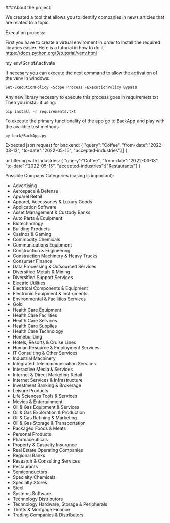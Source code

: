 ###About the project:

We created a tool that allows you to identify companies in news articles that are related to a topic. 

Execution process:

First you have to create a virtual enviroment in order to install the required libraries easier.
Here is a tutorial in how to do it https://docs.python.org/3/tutorial/venv.html

my_env\Scripts\activate

If necesary you can execute the next command to allow the activation of the venv in windows:

    Set-ExecutionPolicy -Scope Process -ExecutionPolicy Bypass  

Any new library necesary to execute this process goes in requiremets.txt
Then you install it using:
    
    pip install -r requirements.txt

To execute the primary functionality of the app go to BackApp and play with the availible test methods

    py back/BackApp.py

Expected json request for backend:
{
    "query":"Coffee",
    "from-date":"2022-03-13",
    "to-date":"2022-05-15",
    "accepted-industries":[]
}

or filtering with industries:
{
    "query":"Coffee",
    "from-date":"2022-03-13",
    "to-date":"2022-05-15",
    "accepted-industries":["Restaurants"]
}

Possible Company Categories (casing is important):
* Advertising
* Aerospace & Defense
* Apparel Retail
* Apparel, Accessories & Luxury Goods
* Application Software
* Asset Management & Custody Banks
* Auto Parts & Equipment
* Biotechnology
* Building Products
* Casinos & Gaming
* Commodity Chemicals
* Communications Equipment
* Construction & Engineering
* Construction Machinery & Heavy Trucks
* Consumer Finance
* Data Processing & Outsourced Services
* Diversified Metals & Mining
* Diversified Support Services
* Electric Utilities
* Electrical Components & Equipment
* Electronic Equipment & Instruments
* Environmental & Facilities Services
* Gold
* Health Care Equipment
* Health Care Facilities
* Health Care Services
* Health Care Supplies
* Health Care Technology
* Homebuilding
* Hotels, Resorts & Cruise Lines
* Human Resource & Employment Services
* IT Consulting & Other Services
* Industrial Machinery
* Integrated Telecommunication Services
* Interactive Media & Services
* Internet & Direct Marketing Retail
* Internet Services & Infrastructure
* Investment Banking & Brokerage
* Leisure Products
* Life Sciences Tools & Services
* Movies & Entertainment
* Oil & Gas Equipment & Services
* Oil & Gas Exploration & Production
* Oil & Gas Refining & Marketing
* Oil & Gas Storage & Transportation
* Packaged Foods & Meats
* Personal Products
* Pharmaceuticals
* Property & Casualty Insurance
* Real Estate Operating Companies
* Regional Banks
* Research & Consulting Services
* Restaurants
* Semiconductors
* Specialty Chemicals
* Specialty Stores
* Steel
* Systems Software
* Technology Distributors
* Technology Hardware, Storage & Peripherals
* Thrifts & Mortgage Finance
* Trading Companies & Distributors